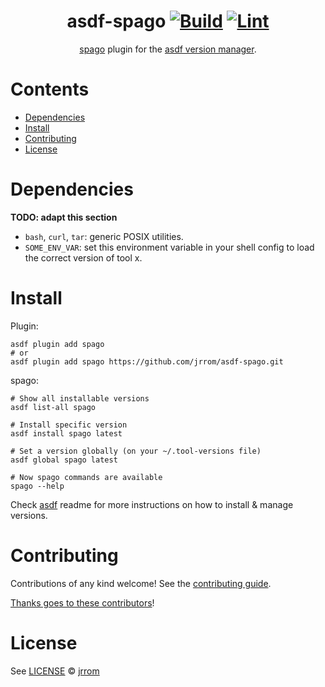 <div align="center">

# asdf-spago [![Build](https://github.com/jrrom/asdf-spago/actions/workflows/build.yml/badge.svg)](https://github.com/jrrom/asdf-spago/actions/workflows/build.yml) [![Lint](https://github.com/jrrom/asdf-spago/actions/workflows/lint.yml/badge.svg)](https://github.com/jrrom/asdf-spago/actions/workflows/lint.yml)

[spago](https://github.com/purescript/spago) plugin for the [asdf version manager](https://asdf-vm.com).

</div>

# Contents

- [Dependencies](#dependencies)
- [Install](#install)
- [Contributing](#contributing)
- [License](#license)

# Dependencies

**TODO: adapt this section**

- `bash`, `curl`, `tar`: generic POSIX utilities.
- `SOME_ENV_VAR`: set this environment variable in your shell config to load the correct version of tool x.

# Install

Plugin:

```shell
asdf plugin add spago
# or
asdf plugin add spago https://github.com/jrrom/asdf-spago.git
```

spago:

```shell
# Show all installable versions
asdf list-all spago

# Install specific version
asdf install spago latest

# Set a version globally (on your ~/.tool-versions file)
asdf global spago latest

# Now spago commands are available
spago --help
```

Check [asdf](https://github.com/asdf-vm/asdf) readme for more instructions on how to
install & manage versions.

# Contributing

Contributions of any kind welcome! See the [contributing guide](contributing.md).

[Thanks goes to these contributors](https://github.com/jrrom/asdf-spago/graphs/contributors)!

# License

See [LICENSE](LICENSE) © [jrrom](https://github.com/jrrom/)
